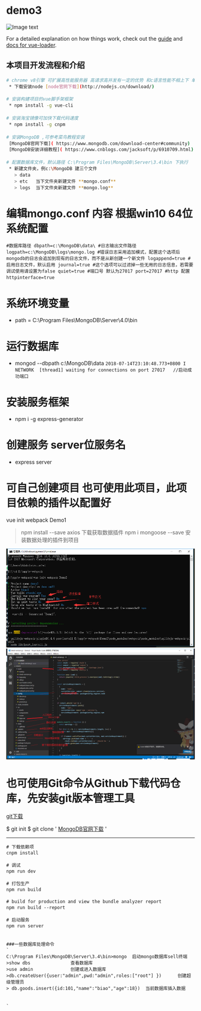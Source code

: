 # demo3
![Image text](https://github.com/lubiao87/vue-node-mongodb/blob/master/src/assets/index.png)

For a detailed explanation on how things work, check out the [guide](http://vuejs-templates.github.io/webpack/) and [docs for vue-loader](http://vuejs.github.io/vue-loader).


## 本项目开发流程和介绍

```bash
# chrome v8引擎 可扩展高性能服务器 高请求高并发有一定的优势 和c语言性能不相上下 单线程 js开发后端服务 非阻塞io  common规范
 * 下载安装node [node官网下载](http://nodejs.cn/download/)

# 安装构建项目的vue脚手架框架
 * npm install -g vue-cli 

# 安装淘宝镜像可加快下载代码速度 
 * npm install -g cnpm

# 安装MongoDB ,可参考菜鸟教程安装
 [MongoDB官网下载]( https://www.mongodb.com/download-center#community)
 [MongoDB安装详细教程]( https://www.cnblogs.com/jacksoft/p/6910709.html)

# 配置数据库文件，默认路径 C:\Program Files\MongoDB\Server\3.4\bin 下执行
 * 新建文件夹，例c:\MongoDB 建三个文件
   > data
   > etc   当下文件夹新建文件 **mongo.conf**
   > logs  当下文件夹新建文件 **mongo.log**

 ```

# 编辑mongo.conf 内容 根据win10 64位系统配置
`
    #数据库路径
    dbpath=c:\MongoDB\data\
    #日志输出文件路径
    logpath=c:\MongoDB\logs\mongo.log
    #错误日志采用追加模式，配置这个选项后mongodb的日志会追加到现有的日志文件，而不是从新创建一个新文件
    logappend=true
    #启用日志文件，默认启用
    journal=true
    #这个选项可以过滤掉一些无用的日志信息，若需要调试使用请设置为false
    quiet=true
    #端口号 默认为27017
    port=27017
    #http 配置
    httpinterface=true
`

# 系统环境变量
 * path = C:\Program Files\MongoDB\Server\4.0\bin

 # 运行数据库 
 * mongod --dbpath c:\MongoDB\data 
`
2018-07-14T23:10:48.773+0800 I NETWORK  [thread1] waiting for connections on port 27017   //启动成功端口
`
 # 安装服务框架
 * npm i -g express-generator

 # 创建服务 server位服务名
 * express server

 # 可自己创建项目 也可使用此项目，此项目依赖的插件以配置好
   vue init webpack Demo1 
  > npm install --save axios			下载获取数据插件
  > npm i mongoose --save				安装数据处理的插件到项目



  ![Image text](https://github.com/lubiao87/img/blob/master/v2.png)
  ![Image text](https://github.com/lubiao87/img/blob/master/v3.png)

  
 # 也可使用Git命令从Github下载代码仓库，先安装git版本管理工具
   [git下载]( https://gitforwindows.org/)

  $ git init
  $ git clone ' [MongoDB官网下载](https://github.com/lubiao87/vue-node-mongodb.git) '

***
    # 下载依赖项
    cnpm install

    # 调试
    npm run dev

    # 打包生产
    npm run build

    # build for production and view the bundle analyzer report
    npm run build --report

    # 启动服务
    npm run server


    ###一些数据库处理命令
    `
    C:\Program Files\MongoDB\Server\3.4\bin>mongo  启动mongo数据库sell终端	
    >show dbs 				查看数据库   
    >use admin              创建或进入数据库  	
    >db.createUser({user:"admin",pwd:"admin",roles:["root"] })		创建超级管理员					
    > db.goods.insert({id:101,"name":"biao","age":18})	当前数据库插入数据	   	
    

    `

